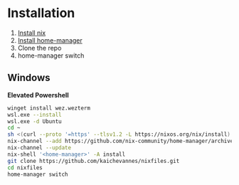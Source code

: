 # Installation
1. [Install nix](https://nixos.org/download/)
2. [Install home-manager](https://nix-community.github.io/home-manager/index.xhtml#ch-installation)
3. Clone the repo
4. home-manager switch

## Windows
**Elevated Powershell**
```bash
winget install wez.wezterm
wsl.exe --install
wsl.exe -d Ubuntu
cd ~
sh <(curl --proto '=https' --tlsv1.2 -L https://nixos.org/nix/install) --daemon
nix-channel --add https://github.com/nix-community/home-manager/archive/master.tar.gz home-manager
nix-channel --update
nix-shell '<home-manager>' -A install
git clone https://github.com/kaichevannes/nixfiles.git
cd nixfiles
home-manager switch
```
